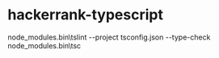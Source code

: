 # hackerrank-typescript

node_modules\.bin\tslint --project tsconfig.json --type-check  
node_modules\.bin\tsc

